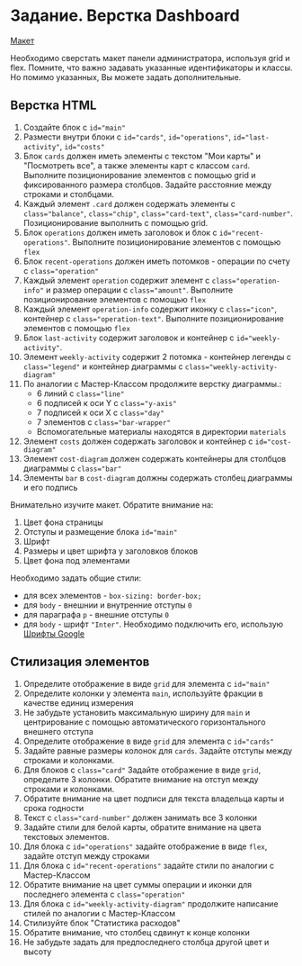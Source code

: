 # Задание. Верстка Dashboard

[Макет](https://www.figma.com/design/uHX0yHf093E4l4BXmfU8Az/flex-grid?node-id=22-5&t=GzJc8m8ZdCZxwe3v-1)

Необходимо сверстать макет панели администратора, используя grid и flex. Помните, что важно задавать указанные идентификаторы и классы. Но помимо указанных, Вы можете задать дополнительные.

## Верстка HTML

1. Создайте блок с `id="main"`
2. Размести внутри блоки с `id="cards"`, `id="operations"`, `id="last-activity"`, `id="costs"`
3. Блок `cards` должен иметь элементы с текстом "Мои карты" и "Посмотреть все", а также элементы карт с классом `card`. Выполните позиционирование элементов с помощью grid и фиксированного размера столбцов. Задайте расстояние между строками и столбцами.
4. Каждый элемент `.card` должен содержать элементы с `class="balance"`, `class="chip"`, `class="card-text"`, `class="card-number"`. Позиционирование выполнить с помощью grid.
5. Блок `operations` должен иметь заголовок и блок с `id="recent-operations"`. Выполните позиционирование элементов с помощью `flex`
6. Блок `recent-operations` должен иметь потомков - операции по счету с `class="operation"`
7. Каждый элемент `operation` содержит элемент с `class="operation-info"` и размер операции с `class="amount"`. Выполните позиционирование элементов с помощью `flex`
8. Каждый элемент `operation-info` содержит иконку с `class="icon"`, контейнер с `class="operation-text"`. Выполните позиционирование элементов с помощью `flex`
9. Блок `last-activity` содержит заголовок и контейнер с `id="weekly-activity"`.
10. Элемент `weekly-activity` содержит 2 потомка - контейнер легенды с `class="legend"` и контейнер диаграммы с `class="weekly-activity-diagram"`
11. По аналогии с Мастер-Классом продолжите верстку диаграммы.:
    - 6 линий с `class="line"`
    - 6 подписей к оси Y с `class="y-axis"`
    - 7 подписей к оси X с `class="day"`
    - 7 элементов с `class="bar-wrapper"`
    - Вспомогательные материалы находятся в директории `materials`
12. Элемент `costs` должен содержать заголовок и контейнер с `id="cost-diagram"`
13. Элемент `cost-diagram` должен содержать контейнеры для столбцов диаграммы с `class="bar"`
14. Элементы `bar` в `cost-diagram` должны содержать столбец диаграммы и его подпись

Внимательно изучите макет. Обратите внимание на:

1. Цвет фона страницы
2. Отступы и размещение блока `id="main"`
3. Шрифт
4. Размеры и цвет шрифта у заголовков блоков
5. Цвет фона под элементами

Необходимо задать общие стили:

- для всех элементов - `box-sizing: border-box;`
- для `body` - внешнии и внутренние отступы `0`
- для параграфа `p` - внешние отступы `0`
- для `body` - шрифт `"Inter"`. Необходимо подключить его, использую [Шрифты Google](https://fonts.google.com/)

## Стилизация элементов

1. Определите отображение в виде `grid` для элемента с `id="main"`
2. Определите колонки у элемента `main`, используйте фракции в качестве единиц измерения
3. Не забудьте установить максимальную ширину для `main` и центрирование с помощью автоматического горизонтального внешнего отступа
4. Определите отображение в виде `grid` для элемента с `id="cards"`
5. Задайте равные размеры колонок для `cards`. Задайте отступы между строками и колонками.
6. Для блоков с `class="card"` Задайте отображение в виде `grid`, определите 3 колонки. Обратите внимание на отступ между строками и колонками.
7. Обратите внимание на цвет подписи для текста владельца карты и срока годности
8. Текст с `class="card-number"` должен занимать все 3 колонки
9. Задайте стили для белой карты, обратите внимание на цвета текстовых элементов.
10. Для блока с `id="operations"` задайте отображение в виде `flex`, задайте отступ между строками
11. Для блока с `id="recent-operations"` задайте стили по аналогии с Мастер-Классом
12. Обратите внимание на цвет суммы операции и иконки для последнего элемента с `class="operation"`
13. Для блока с `id="weekly-activity-diagram"` продолжите написание стилей по аналогии с Мастер-Классом
14. Стилизуйте блок "Статистика расходов"
15. Обратите внимание, что столбец сдвинут к конце колонки
16. Не забудьте задать для предпоследнего столбца другой цвет и высоту
